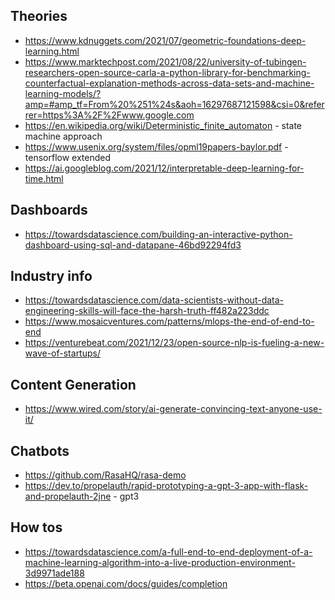 
## Theories
* https://www.kdnuggets.com/2021/07/geometric-foundations-deep-learning.html
* https://www.marktechpost.com/2021/08/22/university-of-tubingen-researchers-open-source-carla-a-python-library-for-benchmarking-counterfactual-explanation-methods-across-data-sets-and-machine-learning-models/?amp=#amp_tf=From%20%251%24s&aoh=16297687121598&csi=0&referrer=https%3A%2F%2Fwww.google.com
* https://en.wikipedia.org/wiki/Deterministic_finite_automaton - state machine approach
* https://www.usenix.org/system/files/opml19papers-baylor.pdf - tensorflow extended
* https://ai.googleblog.com/2021/12/interpretable-deep-learning-for-time.html

## Dashboards
* https://towardsdatascience.com/building-an-interactive-python-dashboard-using-sql-and-datapane-46bd92294fd3

## Industry info
* https://towardsdatascience.com/data-scientists-without-data-engineering-skills-will-face-the-harsh-truth-ff482a223ddc
* https://www.mosaicventures.com/patterns/mlops-the-end-of-end-to-end
* https://venturebeat.com/2021/12/23/open-source-nlp-is-fueling-a-new-wave-of-startups/

## Content Generation
* https://www.wired.com/story/ai-generate-convincing-text-anyone-use-it/

## Chatbots
* https://github.com/RasaHQ/rasa-demo
* https://dev.to/propelauth/rapid-prototyping-a-gpt-3-app-with-flask-and-propelauth-2jne - gpt3

## How tos
* https://towardsdatascience.com/a-full-end-to-end-deployment-of-a-machine-learning-algorithm-into-a-live-production-environment-3d9971ade188
* https://beta.openai.com/docs/guides/completion